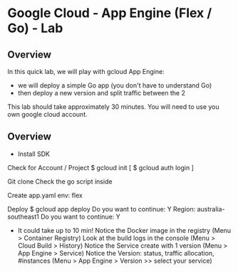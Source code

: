 # Google Cloud - App Engine (Flex / Go) - Lab

## Overview

In this quick lab, we will play with gcloud App Engine:
- we will deploy a simple Go app (you don't have to understand Go)
- then deploy a new version and split traffic between the 2

This lab should take approximately 30 minutes.
You will need to use you own google cloud account.

## Overview

- Install SDK

Check for Account / Project
$ gcloud init
[ $ gcloud auth login ]

Git clone
Check the go script inside

Create app.yaml
env: flex

Deploy
$ gcloud app deploy
Do you want to continue: Y
Region: australia-southeast1
Do you want to continue: Y

- It could take up to 10 min!
Notice the Docker image in the registry (Menu > Container Registry)
Look at the build logs in the console (Menu > Cloud Build > History)
Notice the Service create with 1 version (Menu > App Engine > Service)
Notice the Version: status, traffic allocation, #instances  (Menu > App Engine > Version >> select your service)

